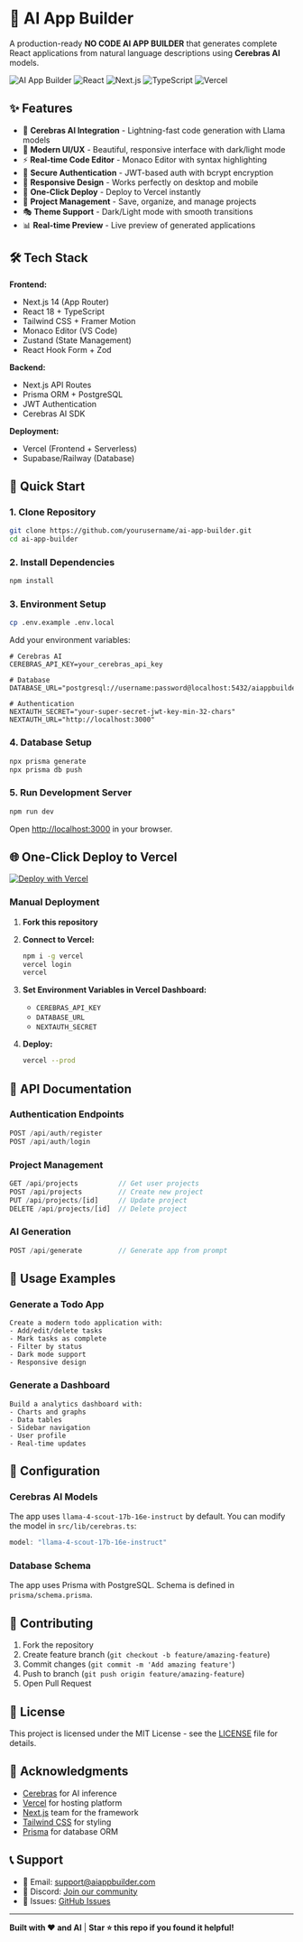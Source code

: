 # 🚀 AI App Builder

A production-ready **NO CODE AI APP BUILDER** that generates complete React applications from natural language descriptions using **Cerebras AI** models.

![AI App Builder](https://img.shields.io/badge/AI-Powered-blue) ![React](https://img.shields.io/badge/React-18-blue) ![Next.js](https://img.shields.io/badge/Next.js-14-black) ![TypeScript](https://img.shields.io/badge/TypeScript-5-blue) ![Vercel](https://img.shields.io/badge/Deploy-Vercel-black)

## ✨ Features

- 🤖 **Cerebras AI Integration** - Lightning-fast code generation with Llama models
- 🎨 **Modern UI/UX** - Beautiful, responsive interface with dark/light mode
- ⚡ **Real-time Code Editor** - Monaco Editor with syntax highlighting
- 🔐 **Secure Authentication** - JWT-based auth with bcrypt encryption
- 📱 **Responsive Design** - Works perfectly on desktop and mobile
- 🚀 **One-Click Deploy** - Deploy to Vercel instantly
- 💾 **Project Management** - Save, organize, and manage projects
- 🎭 **Theme Support** - Dark/Light mode with smooth transitions
- 📊 **Real-time Preview** - Live preview of generated applications

## 🛠️ Tech Stack

**Frontend:**
- Next.js 14 (App Router)
- React 18 + TypeScript
- Tailwind CSS + Framer Motion
- Monaco Editor (VS Code)
- Zustand (State Management)
- React Hook Form + Zod

**Backend:**
- Next.js API Routes
- Prisma ORM + PostgreSQL
- JWT Authentication
- Cerebras AI SDK

**Deployment:**
- Vercel (Frontend + Serverless)
- Supabase/Railway (Database)

## 🚀 Quick Start

### 1. Clone Repository
```bash
git clone https://github.com/yourusername/ai-app-builder.git
cd ai-app-builder
```

### 2. Install Dependencies
```bash
npm install
```

### 3. Environment Setup
```bash
cp .env.example .env.local
```

Add your environment variables:
```env
# Cerebras AI
CEREBRAS_API_KEY=your_cerebras_api_key

# Database
DATABASE_URL="postgresql://username:password@localhost:5432/aiappbuilder"

# Authentication
NEXTAUTH_SECRET="your-super-secret-jwt-key-min-32-chars"
NEXTAUTH_URL="http://localhost:3000"
```

### 4. Database Setup
```bash
npx prisma generate
npx prisma db push
```

### 5. Run Development Server
```bash
npm run dev
```

Open [http://localhost:3000](http://localhost:3000) in your browser.

## 🌐 One-Click Deploy to Vercel

[![Deploy with Vercel](https://vercel.com/button)](https://vercel.com/new/clone?repository-url=https://github.com/yourusername/ai-app-builder)

### Manual Deployment

1. **Fork this repository**
2. **Connect to Vercel:**
   ```bash
   npm i -g vercel
   vercel login
   vercel
   ```
3. **Set Environment Variables in Vercel Dashboard:**
   - `CEREBRAS_API_KEY`
   - `DATABASE_URL`
   - `NEXTAUTH_SECRET`

4. **Deploy:**
   ```bash
   vercel --prod
   ```

## 📖 API Documentation

### Authentication Endpoints

```typescript
POST /api/auth/register
POST /api/auth/login
```

### Project Management

```typescript
GET /api/projects          // Get user projects
POST /api/projects         // Create new project
PUT /api/projects/[id]     // Update project
DELETE /api/projects/[id]  // Delete project
```

### AI Generation

```typescript
POST /api/generate         // Generate app from prompt
```

## 🎯 Usage Examples

### Generate a Todo App
```
Create a modern todo application with:
- Add/edit/delete tasks
- Mark tasks as complete
- Filter by status
- Dark mode support
- Responsive design
```

### Generate a Dashboard
```
Build a analytics dashboard with:
- Charts and graphs
- Data tables
- Sidebar navigation
- User profile
- Real-time updates
```

## 🔧 Configuration

### Cerebras AI Models
The app uses `llama-4-scout-17b-16e-instruct` by default. You can modify the model in `src/lib/cerebras.ts`:

```typescript
model: "llama-4-scout-17b-16e-instruct"
```

### Database Schema
The app uses Prisma with PostgreSQL. Schema is defined in `prisma/schema.prisma`.

## 🤝 Contributing

1. Fork the repository
2. Create feature branch (`git checkout -b feature/amazing-feature`)
3. Commit changes (`git commit -m 'Add amazing feature'`)
4. Push to branch (`git push origin feature/amazing-feature`)
5. Open Pull Request

## 📄 License

This project is licensed under the MIT License - see the [LICENSE](LICENSE) file for details.

## 🙏 Acknowledgments

- [Cerebras](https://cerebras.ai/) for AI inference
- [Vercel](https://vercel.com/) for hosting platform
- [Next.js](https://nextjs.org/) team for the framework
- [Tailwind CSS](https://tailwindcss.com/) for styling
- [Prisma](https://prisma.io/) for database ORM

## 📞 Support

- 📧 Email: support@aiappbuilder.com
- 💬 Discord: [Join our community](https://discord.gg/aiappbuilder)
- 🐛 Issues: [GitHub Issues](https://github.com/yourusername/ai-app-builder/issues)

---

**Built with ❤️ and AI** | **Star ⭐ this repo if you found it helpful!**